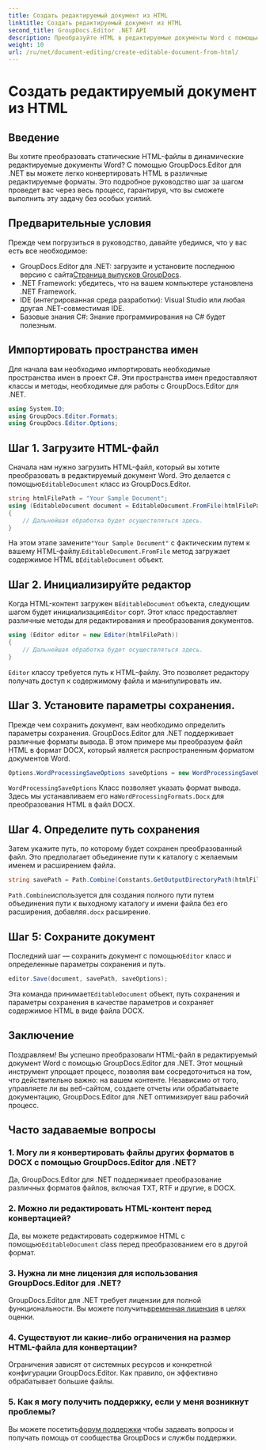 ```yaml
---
title: Создать редактируемый документ из HTML
linktitle: Создать редактируемый документ из HTML
second_title: GroupDocs.Editor .NET API
description: Преобразуйте HTML в редактируемые документы Word с помощью GroupDocs.Editor для .NET с помощью этого пошагового руководства. Идеально подходит для оптимизации рабочего процесса управления документами.
weight: 10
url: /ru/net/document-editing/create-editable-document-from-html/
---
```


# Создать редактируемый документ из HTML

## Введение
Вы хотите преобразовать статические HTML-файлы в динамические редактируемые документы Word? С помощью GroupDocs.Editor для .NET вы можете легко конвертировать HTML в различные редактируемые форматы. Это подробное руководство шаг за шагом проведет вас через весь процесс, гарантируя, что вы сможете выполнить эту задачу без особых усилий.
## Предварительные условия
Прежде чем погрузиться в руководство, давайте убедимся, что у вас есть все необходимое:
-  GroupDocs.Editor для .NET: загрузите и установите последнюю версию с сайта[Страница выпусков GroupDocs](https://releases.groupdocs.com/editor/net/).
- .NET Framework: убедитесь, что на вашем компьютере установлена .NET Framework.
- IDE (интегрированная среда разработки): Visual Studio или любая другая .NET-совместимая IDE.
- Базовые знания C#: Знание программирования на C# будет полезным.
## Импортировать пространства имен
Для начала вам необходимо импортировать необходимые пространства имен в проект C#. Эти пространства имен предоставляют классы и методы, необходимые для работы с GroupDocs.Editor для .NET.
```csharp
using System.IO;
using GroupDocs.Editor.Formats;
using GroupDocs.Editor.Options;
```
## Шаг 1. Загрузите HTML-файл
 Сначала нам нужно загрузить HTML-файл, который вы хотите преобразовать в редактируемый документ Word. Это делается с помощью`EditableDocument` класс из GroupDocs.Editor.

```csharp
string htmlFilePath = "Your Sample Document";
using (EditableDocument document = EditableDocument.FromFile(htmlFilePath, null))
{
    // Дальнейшая обработка будет осуществляться здесь.
}
```
 На этом этапе замените`"Your Sample Document"` с фактическим путем к вашему HTML-файлу.`EditableDocument.FromFile` метод загружает содержимое HTML в`EditableDocument` объект.
## Шаг 2. Инициализируйте редактор
 Когда HTML-контент загружен в`EditableDocument` объекта, следующим шагом будет инициализация`Editor` сорт. Этот класс предоставляет различные методы для редактирования и преобразования документов.

```csharp
using (Editor editor = new Editor(htmlFilePath))
{
    // Дальнейшая обработка будет осуществляться здесь.
}
```
`Editor` классу требуется путь к HTML-файлу. Это позволяет редактору получать доступ к содержимому файла и манипулировать им.
## Шаг 3. Установите параметры сохранения.
Прежде чем сохранить документ, вам необходимо определить параметры сохранения. GroupDocs.Editor для .NET поддерживает различные форматы вывода. В этом примере мы преобразуем файл HTML в формат DOCX, который является распространенным форматом документов Word.

```csharp
Options.WordProcessingSaveOptions saveOptions = new WordProcessingSaveOptions(WordProcessingFormats.Docx);
```
`WordProcessingSaveOptions` Класс позволяет указать формат вывода. Здесь мы устанавливаем его на`WordProcessingFormats.Docx` для преобразования HTML в файл DOCX.
## Шаг 4. Определите путь сохранения
Затем укажите путь, по которому будет сохранен преобразованный файл. Это предполагает объединение пути к каталогу с желаемым именем и расширением файла.

```csharp
string savePath = Path.Combine(Constants.GetOutputDirectoryPath(htmlFilePath), Path.GetFileNameWithoutExtension(htmlFilePath) + ".docx");
```
`Path.Combine`используется для создания полного пути путем объединения пути к выходному каталогу и имени файла без его расширения, добавляя`.docx` расширение.
## Шаг 5: Сохраните документ
 Последний шаг — сохранить документ с помощью`Editor` класс и определенные параметры сохранения и путь.

```csharp
editor.Save(document, savePath, saveOptions);
```
 Эта команда принимает`EditableDocument` объект, путь сохранения и параметры сохранения в качестве параметров и сохраняет содержимое HTML в виде файла DOCX.
## Заключение
Поздравляем! Вы успешно преобразовали HTML-файл в редактируемый документ Word с помощью GroupDocs.Editor для .NET. Этот мощный инструмент упрощает процесс, позволяя вам сосредоточиться на том, что действительно важно: на вашем контенте. Независимо от того, управляете ли вы веб-сайтом, создаете отчеты или обрабатываете документацию, GroupDocs.Editor для .NET оптимизирует ваш рабочий процесс.
## Часто задаваемые вопросы
### 1. Могу ли я конвертировать файлы других форматов в DOCX с помощью GroupDocs.Editor для .NET?
Да, GroupDocs.Editor для .NET поддерживает преобразование различных форматов файлов, включая TXT, RTF и другие, в DOCX.
### 2. Можно ли редактировать HTML-контент перед конвертацией?
 Да, вы можете редактировать содержимое HTML с помощью`EditableDocument` class перед преобразованием его в другой формат.
### 3. Нужна ли мне лицензия для использования GroupDocs.Editor для .NET?
 GroupDocs.Editor для .NET требует лицензии для полной функциональности. Вы можете получить[временная лицензия](https://purchase.groupdocs.com/temporary-license/) в целях оценки.
### 4. Существуют ли какие-либо ограничения на размер HTML-файла для конвертации?
Ограничения зависят от системных ресурсов и конкретной конфигурации GroupDocs.Editor. Как правило, он эффективно обрабатывает большие файлы.
### 5. Как я могу получить поддержку, если у меня возникнут проблемы?
 Вы можете посетить[форум поддержки](https://forum.groupdocs.com/c/editor/20) чтобы задавать вопросы и получать помощь от сообщества GroupDocs и службы поддержки.